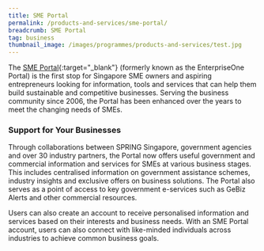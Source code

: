 ```yaml
---
title: SME Portal
permalink: /products-and-services/sme-portal/
breadcrumb: SME Portal
tag: business
thumbnail_image: /images/programmes/products-and-services/test.jpg
---
```

The [SME Portal](https://www.smeportal.sg/content/smeportal/en/home.html){:target="_blank"} (formerly known as the EnterpriseOne Portal) is the first stop for Singapore SME owners and aspiring entrepreneurs looking for information, tools and services that can help them build sustainable and competitive businesses. Serving the business community since 2006, the Portal has been enhanced over the years to meet the changing needs of SMEs.

### Support for Your Businesses

Through collaborations between SPRING Singapore, government agencies and over 30 industry partners, the Portal now offers useful government and commercial information and services for SMEs at various business stages. This includes centralised information on government assistance schemes, industry insights and exclusive offers on business solutions. The Portal also serves as a point of access to key government e-services such as GeBiz Alerts and other commercial resources.

Users can also create an account to receive personalised information and services based on their interests and business needs. With an SME Portal account, users can also connect with like-minded individuals across industries to achieve common business goals.
